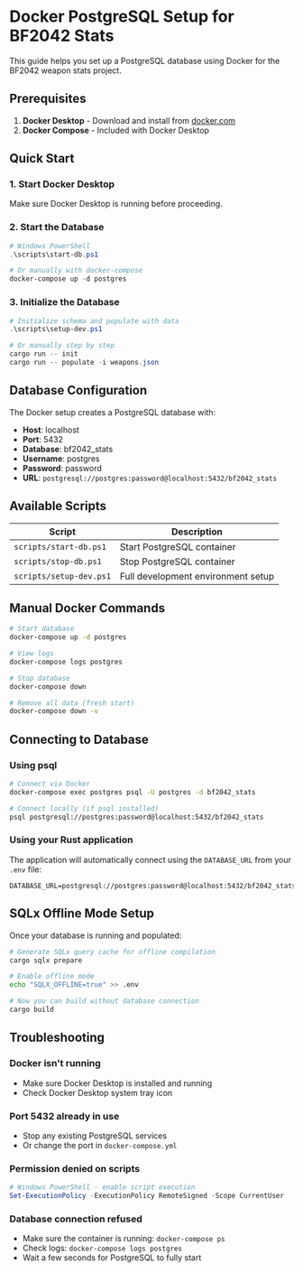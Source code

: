 # Docker PostgreSQL Setup for BF2042 Stats

This guide helps you set up a PostgreSQL database using Docker for the BF2042 weapon stats project.

## Prerequisites

1. **Docker Desktop** - Download and install from [docker.com](https://www.docker.com/products/docker-desktop/)
2. **Docker Compose** - Included with Docker Desktop

## Quick Start

### 1. Start Docker Desktop

Make sure Docker Desktop is running before proceeding.

### 2. Start the Database

```powershell
# Windows PowerShell
.\scripts\start-db.ps1

# Or manually with docker-compose
docker-compose up -d postgres
```

### 3. Initialize the Database

```powershell
# Initialize schema and populate with data
.\scripts\setup-dev.ps1

# Or manually step by step
cargo run -- init
cargo run -- populate -i weapons.json
```

## Database Configuration

The Docker setup creates a PostgreSQL database with:

- **Host**: localhost
- **Port**: 5432
- **Database**: bf2042_stats
- **Username**: postgres
- **Password**: password
- **URL**: `postgresql://postgres:password@localhost:5432/bf2042_stats`

## Available Scripts

| Script                  | Description                        |
| ----------------------- | ---------------------------------- |
| `scripts/start-db.ps1`  | Start PostgreSQL container         |
| `scripts/stop-db.ps1`   | Stop PostgreSQL container          |
| `scripts/setup-dev.ps1` | Full development environment setup |

## Manual Docker Commands

```bash
# Start database
docker-compose up -d postgres

# View logs
docker-compose logs postgres

# Stop database
docker-compose down

# Remove all data (fresh start)
docker-compose down -v
```

## Connecting to Database

### Using psql

```bash
# Connect via Docker
docker-compose exec postgres psql -U postgres -d bf2042_stats

# Connect locally (if psql installed)
psql postgresql://postgres:password@localhost:5432/bf2042_stats
```

### Using your Rust application

The application will automatically connect using the `DATABASE_URL` from your `.env` file:

```
DATABASE_URL=postgresql://postgres:password@localhost:5432/bf2042_stats
```

## SQLx Offline Mode Setup

Once your database is running and populated:

```bash
# Generate SQLx query cache for offline compilation
cargo sqlx prepare

# Enable offline mode
echo "SQLX_OFFLINE=true" >> .env

# Now you can build without database connection
cargo build
```

## Troubleshooting

### Docker isn't running

- Make sure Docker Desktop is installed and running
- Check Docker Desktop system tray icon

### Port 5432 already in use

- Stop any existing PostgreSQL services
- Or change the port in `docker-compose.yml`

### Permission denied on scripts

```powershell
# Windows PowerShell - enable script execution
Set-ExecutionPolicy -ExecutionPolicy RemoteSigned -Scope CurrentUser
```

### Database connection refused

- Make sure the container is running: `docker-compose ps`
- Check logs: `docker-compose logs postgres`
- Wait a few seconds for PostgreSQL to fully start
